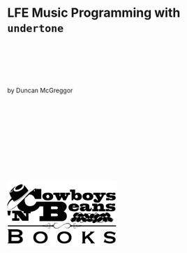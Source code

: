 # LFE Music Programming with `undertone`

<br/>
<br/>
<br/>
<br/>
<br/>

by Duncan McGreggor

<br/>
<br/>
<br/>
<br/>
<br/>
<br/>
<br/>
<br/>
<br/>
<br/>

[![publisher logo][publisher-img]][publisher-site]

[//]: --Named-Links--

[publisher-img]: ../images/cnbb-pub-logo-1.6.png
[publisher-site]: http://cnbb.pub/

